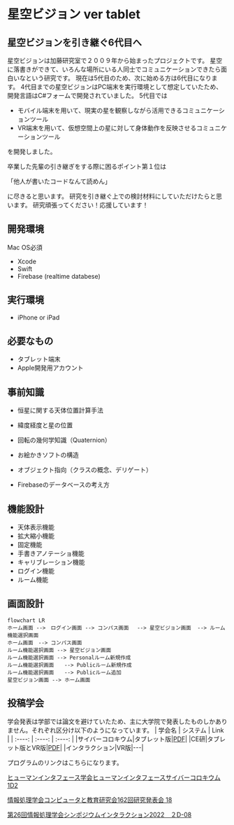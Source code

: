 # 星空ビジョン ver tablet
## 星空ビジョンを引き継ぐ6代目へ
星空ビジョンは加藤研究室で２００９年から始まったプロジェクトです。
星空に落書きができて、いろんな場所にいる人同士でコミュニケーションできたら面白いなという研究です。
現在は5代目のため、次に始める方は6代目になります。
4代目までの星空ビジョンはPC端末を実行環境として想定していたため、開発言語はC#フォームで開発されていました。
5代目では
- モバイル端末を用いて、現実の星を観察しながら活用できるコミュニケーションツール
- VR端末を用いて、仮想空間上の星に対して身体動作を反映させるコミュニケーションツール

を開発しました。

卒業した先輩の引き継ぎをする際に困るポイント第１位は

「他人が書いたコードなんて読めん」

に尽きると思います。
研究を引き継ぐ上での検討材料にしていただけたらと思います。
研究頑張ってください！応援しています！

## 開発環境
Mac OS必須
- Xcode
- Swift
- Firebase (realtime databese)
## 実行環境
- iPhone or iPad

## 必要なもの
- タブレット端末
- Apple開発用アカウント

## 事前知識
- 恒星に関する天体位置計算手法
- 緯度経度と星の位置
- 回転の幾何学知識（Quaternion）
- お絵かきソフトの構造

- オブジェクト指向（クラスの概念、デリゲート）
- Firebaseのデータベースの考え方

## 機能設計
- 天体表示機能
- 拡大縮小機能
- 固定機能
- 手書きアノテーショ機能
- キャリブレーション機能
- ログイン機能
- ルーム機能

##  画面設計

```mermaid
flowchart LR
ホーム画面 -->　ログイン画面 --> コンパス画面　 --> 星空ビジョン画面  --> ルーム機能選択画面
ホーム画面　--> コンパス画面
ルーム機能選択画面 --> 星空ビジョン画面
ルーム機能選択画面 --> Personalルーム新規作成
ルーム機能選択画面　　--> Publicルーム新規作成
ルーム機能選択画面　　--> Publicルーム追加
星空ビジョン画面 --> ホーム画面
```

## 投稿学会

学会発表は学部では論文を避けていたため、主に大学院で発表したものしかありません。それぞれ区分け以下のようになっています。
| 学会名 | システム | Link |
| :----: | :----: | :----: |
|サイバーコロキウム|タブレット版|[PDF](https://blog.bmoon.jp/papers/yuichihasu202010a.pdf)|
|CE研|タブレット版とVR版|[PDF](https://blog.bmoon.jp/papers/yuichihasu202111a.pdf)|
|インタラクション|VR版|---|

プログラムのリンクはこちらになります。

[ヒューマンインタフェース学会ヒューマンインタフェースサイバーコロキウム 1D2](https://jp.his.gr.jp/events/hic2/hic2-program/)

[情報処理学会コンピュータと教育研究会162回研究発表会 18](https://ce.eplang.jp/index.php?162%B2%F3%B8%A6%B5%E6%C8%AF%C9%BD%B2%F1)

[第26回情報処理学会シンポジウムインタラクション2022　２D-08](https://www.interaction-ipsj.org/2022/program/)


